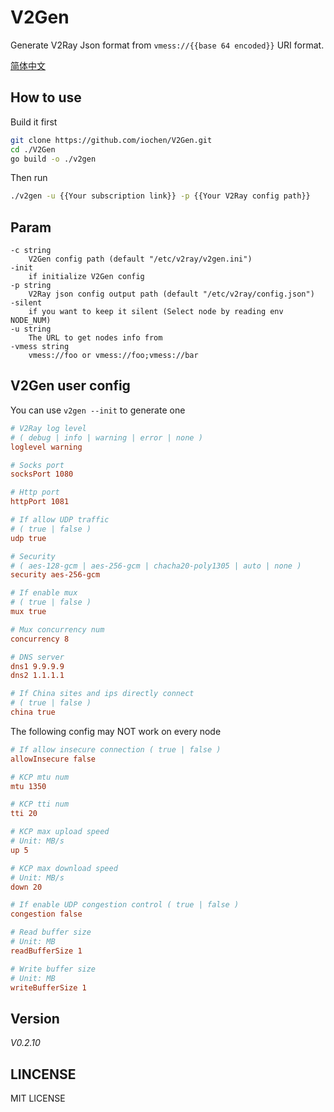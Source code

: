 # V2Gen

Generate V2Ray Json format from `vmess://{{base 64 encoded}}` URI format.

[简体中文](README_zh_cn.md)

## How to use

Build it first

```sh
git clone https://github.com/iochen/V2Gen.git
cd ./V2Gen
go build -o ./v2gen
```
  
Then run

```sh
./v2gen -u {{Your subscription link}} -p {{Your V2Ray config path}}
```

## Param

```Param
-c string
	V2Gen config path (default "/etc/v2ray/v2gen.ini")
-init
	if initialize V2Gen config
-p string
	V2Ray json config output path (default "/etc/v2ray/config.json")
-silent
	if you want to keep it silent (Select node by reading env NODE_NUM)
-u string
	The URL to get nodes info from
-vmess string
	vmess://foo or vmess://foo;vmess://bar
```

## V2Gen user config

You can use `v2gen --init` to generate one

```ini
# V2Ray log level
# ( debug | info | warning | error | none )
loglevel warning

# Socks port
socksPort 1080

# Http port
httpPort 1081

# If allow UDP traffic
# ( true | false )
udp true

# Security
# ( aes-128-gcm | aes-256-gcm | chacha20-poly1305 | auto | none )
security aes-256-gcm

# If enable mux
# ( true | false )
mux true

# Mux concurrency num
concurrency 8

# DNS server
dns1 9.9.9.9
dns2 1.1.1.1

# If China sites and ips directly connect
# ( true | false )
china true

```

The following config may NOT work on every node

```ini
# If allow insecure connection ( true | false )
allowInsecure false

# KCP mtu num
mtu 1350

# KCP tti num
tti 20

# KCP max upload speed
# Unit: MB/s
up 5

# KCP max download speed
# Unit: MB/s
down 20

# If enable UDP congestion control ( true | false )
congestion false

# Read buffer size
# Unit: MB
readBufferSize 1

# Write buffer size
# Unit: MB
writeBufferSize 1
```

## Version

*V0.2.10*

## LINCENSE

MIT LICENSE

